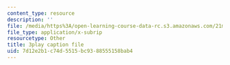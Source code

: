 ```yaml
---
content_type: resource
description: ''
file: /media/https%3A/open-learning-course-data-rc.s3.amazonaws.com/21m-355-musical-improvisation-spring-2013/7d12e2b1c74d5515bc9388555158bab4_P1vVyKziWk.vtt
file_type: application/x-subrip
resourcetype: Other
title: 3play caption file
uid: 7d12e2b1-c74d-5515-bc93-88555158bab4
---
```

